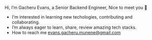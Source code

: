 Hi, I’m Gacheru Evans, a Senior Backend Engineer, Nice to meet you 👋
- I'm interested in learning new techologies, contributing and collaborating.
- I’m always eager to learn, share, review amazing tech stacks.
- How to reach me evans.gacheru.munene@gmail.com

<!---
gacheruevans/gacheruevans is a ✨ special ✨ repository because its `README.md` (this file) appears on your GitHub profile.
You can click the Preview link to take a look at your changes.
--->
